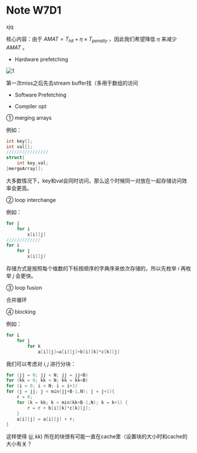# Note W7D1

xjq

核心内容：由于 $AMAT=T_{hit}+\eta\times T_{penalty}$ ，因此我们希望降低 $\eta$ 来减少 $AMAT$ 。

- Hardware prefetching

![1](C:\Users\Lenovo\Desktop\useforgit\Arch2022-Notes\W7D1\1.jpg)

第一次miss之后先去stream buffer找（多用于数组的访问

- Software Prefetching

- Compiler opt

① merging arrays

例如：

```c++
int key[];
int val[];
////////////////
struct{
	int key,val;
}mergeArray[];
```

大多数情况下，key和val会同时访问，那么这个时候同一对放在一起存储访问效率会更高。

② loop interchange

例如：

```c++
for j
	for i
		x[i][j]
/////////////
for i
	for j
		x[i][j]
```

存储方式是按照每个维数的下标按顺序的字典序来依次存储的，所以先枚举 $i$ 再枚举 $j$ 会更快。

③ loop fusion

合并循环

④ blocking

例如：

```c++
for i
	for j
		for k
			a[i][j]=a[i][j]+b[i][k]*c[k][j]
```

我们可以考虑对 $i,j$ 进行分块：

```c++
for (jj = 0; jj < N; jj = jj+B)
for (kk = 0; kk < N; kk = kk+B)
for (i = 0; i < N; i = i+1)
for (j = jj; j < min(jj+B-1,N); j = j+1){
    r = 0;
	for (k = kk; k < min(kk+B-1,N); k = k+1) {
		r = r + b[i][k]*c[k][j];
	}
	a[i][j] = a[i][j] + r;
}
```

这样使得 $(jj,kk)$ 所在的块很有可能一直在cache里（设置块的大小时和cache的大小有关？